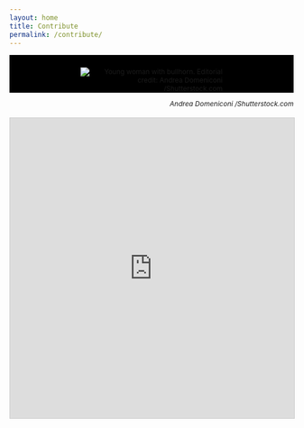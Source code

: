 ```yaml
---
layout: home
title: Contribute
permalink: /contribute/
---
```

<div style="background-color:black; width:100%; margin:auto; padding-top:10px;">
	<figure style="text-align:right; margin-left:auto; margin-right:auto; font-size:12px; display:block; width:50%"><img alt="Young woman with bullhorn. Editorial credit: Andrea Domeniconi /Shutterstock.com" src="{{site.baseurl}}/assets/img/team-images/shutterstock_1841382655.jpg"></figure>
</div>
<div style="font-size:12px; text-align:right"><i>Andrea Domeniconi /Shutterstock.com</i></div>
<br>
<iframe class="airtable-embed" src="https://airtable.com/embed/shriImUcBxm1h3fVg?backgroundColor=purple" frameborder="0" onmousewheel="" width="100%" height="533" style="background: transparent; border: 1px solid #ccc;"></iframe>